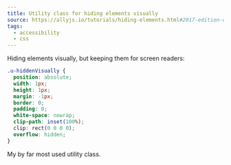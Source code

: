 ```yaml
---
title: Utility class for hiding elements visually
source: https://allyjs.io/tutorials/hiding-elements.html#2017-edition-of-visuallyhidden
tags:
  - accessibility
  - css
---
```


Hiding elements visually, but keeping them for screen readers:

```css
.u-hiddenVisually {
  position: absolute;
  width: 1px;
  height: 1px;
  margin: -1px;
  border: 0;
  padding: 0;
  white-space: nowrap;
  clip-path: inset(100%);
  clip: rect(0 0 0 0);
  overflow: hidden;
}
```

My by far most used utility class.
